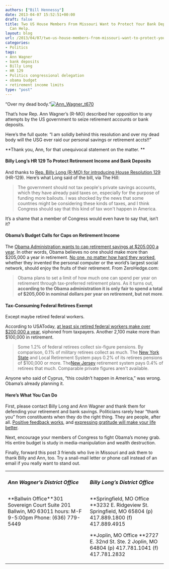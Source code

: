 ```yaml
---
authors: ["Bill Hennessy"]
date: 2013-04-07 15:52:51+00:00
draft: false
title: Two US House Members From Missouri Want to Protect Your Bank Deposits. You
  Can Help.
layout: blog
url: /2013/04/07/two-us-house-members-from-missouri-want-to-protect-your-bank-deposits-you-can-help/
categories:
- Politics
tags:
- Ann Wagner
- bank deposits
- Billy Long
- HR 129
- Politics congressional delegation
- obama budget
- retirement income limits
type: "post"
---
```


“Over my dead body.”[![Ann_Wagner_t670](https://hennessysview.com/wp-content/uploads/2013/04/Ann_Wagner_t670_thumb.jpg)
](https://hennessysview.com/wp-content/uploads/2013/04/Ann_Wagner_t670.jpg)

That’s how Rep. Ann Wagner’s (R-MO) described her opposition to any attempts by the US government to seize retirement accounts or bank deposits.

Here’s the full quote: “I am solidly behind this resolution and over my dead body will the USG ever raid our personal savings or retirement accts!!”

**Thank you, Ann, for that unequivocal statement on the matter. **


#### Billy Long’s HR 129 To Protect Retirement Income and Bank Deposits


And thanks to [Rep. Billy Long (R-MO) for introducing House Resolution 129](https://thehill.com/blogs/floor-action/house/289213-cyprus-banking-crisis-inspires-house-resolution-against-raiding-savings-accounts) (HR-129). Here’s what Long said of the bill, via The Hill:


> The government should not tax people's private savings accounts, which they have already paid taxes on, especially for the purpose of funding more bailouts. I was shocked by the news that some countries might be considering these kinds of taxes, and I think Congress should say that this kind of tax won't happen in America.


It’s a shame that a member of Congress would even have to say that, isn’t it?


#### Obama’s Budget Calls for Caps on Retirement Income


The [Obama Administration wants to cap retirement savings at $205,000 a year](https://www.zerohedge.com/news/2013-04-06/obama-proposes-retirement-account-limit-first-wealth-tax-salvo). In other words, Obama believes no one should make more than $205,000 a year in retirement. [No one, no matter how hard they worked](https://www.rasmussenreports.com/public_content/business/general_business/april_2013/55_think_most_rich_people_earned_their_money_through_hard_work), whether they invented the personal computer or the world’s largest social network, should enjoy the fruits of their retirement. From ZeroHedge.com:


> Obama plans to set a limit of how much one can spend per year on retirement through tax-preferred retirement plans. As it turns out, **according to the Obama administration it is only fair to spend a total of $205,000 in nominal dollars per year on retirement, but not more**.




#### Tax-Consuming Federal Retirees Exempt


Except maybe retired federal workers.

According to USAToday, [at least six retired federal workers make over $200,000 a year](https://usatoday30.usatoday.com/money/perfi/retirement/story/2012-07-19/federal-pensions-in-excess-of-100-thousand/57059716/1), siphoned from taxpayers. Another 2,100 make more than $100,000 in retirement.


> Some 1.2% of federal retirees collect six-figure pensions. By comparison, 0.1% of military retirees collect as much. The [New York State](https://content.usatoday.com/topics/topic/New+York+State) and Local Retirement System pays 0.2% of its retirees pensions of $100,000 or more. The[New Jersey](https://content.usatoday.com/topics/topic/Places,+Geography/States,+Territories,+Provinces,+Islands/U.S.+States/New+Jersey) retirement system pays 0.4% of retirees that much. Comparable private figures aren't available.


Anyone who said of Cyprus, “this couldn’t happen in America,” was wrong. Obama’s already planning it.


#### Here’s What You Can Do


First, please contact Billy Long and Ann Wagner and thank them for defending your retirement and bank savings. Politicians rarely hear “thank you” from constituents when they do the right thing. They are people, after all. [Positive feedback works](https://www.safeandcivilschools.com/research/references/positive-feedback-ratio-of-interactions.php), and [expressing gratitude will make your life better](https://www.bakadesuyo.com/2012/08/here-are-the-things-that-are-proven-to-make-y/).

Next, encourage your members of Congress to fight Obama’s money grab. His entire budget is study in media-manipulation and wealth destruction.

Finally, forward this post 3 friends who live in Missouri and ask them to thank Billy and Ann, too. Try a snail-mail letter or phone call instead of an email if you really want to stand out.
<table cellpadding="2" width="618" cellspacing="0" border="0" >
<tbody >
<tr >

<td width="326" valign="top" >


##### Ann Wagner’s District Office



</td>

<td width="290" valign="top" >


##### Billy Long’s District Office



</td>
</tr>
<tr >

<td width="326" valign="top" >**Ballwin Office**301 Sovereign Court
Suite 201
Ballwin, MO 63011
hours: M-F 9-5:00pm
Phone: (636) 779-5449
</td>

<td width="290" valign="top" >**Springfield, MO Office
**3232 E. Ridgeview St.
Springfield, MO 65804
(p) 417.889.1800
(f) 417.889.4915



**Joplin, MO Office
**2727 E. 32nd St. Ste. 2
Joplin, MO 64804
(p) 417.781.1041
(f) 417.781.2832
</td>
</tr>
</tbody>
</table>
